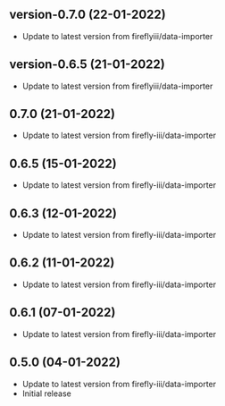 
## version-0.7.0 (22-01-2022)
- Update to latest version from fireflyiii/data-importer

## version-0.6.5 (21-01-2022)
- Update to latest version from fireflyiii/data-importer

## 0.7.0 (21-01-2022)
- Update to latest version from firefly-iii/data-importer
## 0.6.5 (15-01-2022)

- Update to latest version from firefly-iii/data-importer

## 0.6.3 (12-01-2022)

- Update to latest version from firefly-iii/data-importer

## 0.6.2 (11-01-2022)

- Update to latest version from firefly-iii/data-importer

## 0.6.1 (07-01-2022)

- Update to latest version from firefly-iii/data-importer

## 0.5.0 (04-01-2022)

- Update to latest version from firefly-iii/data-importer
- Initial release
